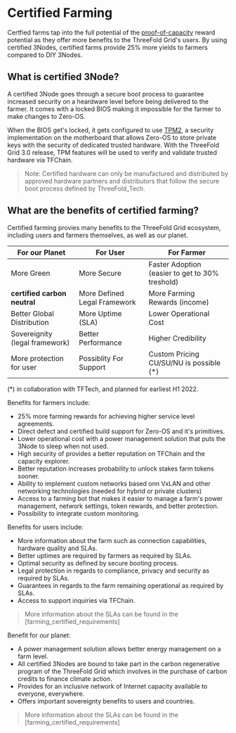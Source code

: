 # Certified Farming 

Certfied farms tap into the full potential of the [proof-of-capacity](proof_of_capacity) reward potential as they offer more benefits to the ThreeFold Grid's users. By using certified 3Nodes, certified farms provide 25% more yields to farmers compared to DIY 3Nodes. 

## What is certified 3Node? 

A certified 3Node goes through a secure boot process to guarantee increased security on a heardware level before being delivered to the farmer. It comes with a locked BIOS making it impossible for the farmer to make changes to Zero-OS. 

When the BIOS get's locked, it gets configured to use [TPM2](https://www.usenix.org/system/files/conference/usenixsecurity16/sec16_paper_raj.pdf), a security implementation on the motherboard that allows Zero-OS to store private keys with the security of dedicated trusted hardware. With the ThreeFold Grid 3.0 release, TPM features will be used to verify and validate trusted hardware via TFChain. 

> Note: Certified hardware can only be manufactured and distributed by approved hardware partners and distributors that follow the secure boot process defined by ThreeFold_Tech. 

## What are the benefits of certified farming?

Certified farming provies many benefits to the ThreeFold Grid ecosystem, including users and farmers themselves, as well as our planet.

| For our Planet                                         | For User                    | For Farmer                |
| ------------------------------------------------------ | ---------------------------------------------------- | ------------------------------------------------------ |
| More Green                                             | More Secure                                          | Faster Adoption (easier to get to 30% treshold)        |
| **certified carbon neutral**                           | More Defined Legal Framework                         | More Farming Rewards (income)                          |
| Better Global Distribution                             | More Uptime (SLA)                                    | Lower Operational Cost                                 |
| Sovereignity (legal framework)                         | Better Performance                                   | Higher Credibility                                     |
| More protection for user                               | Possiblity For Support                               | Custom Pricing CU/SU/NU is possible (*)                |

(*) in collaboration with TFTech, and planned for earliest H1 2022.


Benefits for farmers include: 
- 25% more farming rewards for achieving higher service level agreements.
- Direct defect and certified build support for Zero-OS and it's primitives.
- Lower operational cost with a power management solution that puts the 3Node to sleep when not used. 
- High security of provides a better reputation on TFChain and the capacity explorer.
- Better reputation increases probability to unlock stakes farm tokens sooner. 
- Ability to implement custom networks based onn VxLAN and other networking technologies (needed for hybrid or private clusters)
- Access to a farming bot that makes it easier to manage a farm's power management, network settings, token rewards, and better protection.
- Possibility to integrate custom monitoring.
  
Benefits for users include: 
- More information about the farm such as connection capabilities, hardware quality and SLAs.
- Better uptimes are required by farmers as required by SLAs.
- Optimal security as defined by secure booting process.
- Legal protection in regards to compliance, privacy and security as required by SLAs.
- Guarantees in regards to the farm remaining operational as required by SLAs.
- Access to support inquiries via TFChain.

> More information about the SLAs can be found in the [farming_certified_requirements]

Benefit for our planet: 
- A power management solution allows better energy management on a farm level. 
- All certified 3Nodes are bound to take part in the carbon regenerative program of the ThreeFold Grid which involves in the purchase of carbon credits to finance climate action.
- Provides for an inclusive network of Internet capacity available to everyone, everywhere. 
- Offers important sovereignty benefits to users and countries.

> More information about the SLAs can be found in the [farming_certified_requirements]


<!-- Include 1. section for approved certified farmers and 2. the application process to become a certified harware manufacturer or reseller -->